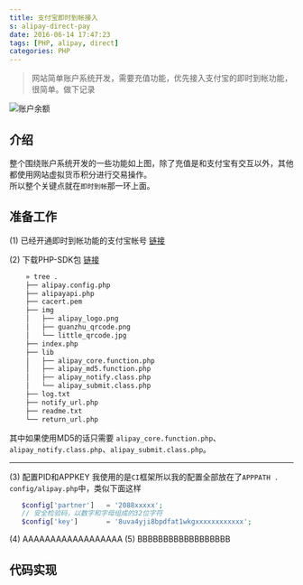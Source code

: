 ```yaml
---
title: 支付宝即时到帐接入
s: alipay-direct-pay
date: 2016-06-14 17:47:23
tags: [PHP, alipay, direct]
categories: PHP
---
```


> 网站简单账户系统开发，需要充值功能，优先接入支付宝的即时到帐功能，很简单。做下记录

<!-- more -->
![账户余额](http://static.keer.me/o_1al7578161m96k3f11ki13o1qgba.png)
## 介绍
整个围绕账户系统开发的一些功能如上图，除了充值是和支付宝有交互以外，其他都使用网站虚拟货币积分进行交易操作。   
所以整个关键点就在`即时到帐`那一环上面。

## 准备工作   
(1) 已经开通即时到帐功能的支付宝帐号 [链接](https://doc.open.alipay.com/doc2/detail.htm?spm=a219a.7629140.0.0.K22k1k&treeId=62&articleId=104749&docType=1)

(2) 下载PHP-SDK包 [链接](http://aopsdkdownload.cn-hangzhou.alipay-pub.aliyun-inc.com/demo/alipaydirect.zip?spm=a219a.7629140.0.0.lDGfHx&file=alipaydirect.zip)
```bash
    » tree .
    ├── alipay.config.php
    ├── alipayapi.php
    ├── cacert.pem
    ├── img
    │   ├── alipay_logo.png
    │   ├── guanzhu_qrcode.png
    │   └── little_qrcode.jpg
    ├── index.php
    ├── lib
    │   ├── alipay_core.function.php
    │   ├── alipay_md5.function.php
    │   ├── alipay_notify.class.php
    │   └── alipay_submit.class.php
    ├── log.txt
    ├── notify_url.php
    ├── readme.txt
    └── return_url.php
```
其中如果使用MD5的话只需要 `alipay_core.function.php`、`alipay_notify.class.php`、`alipay_submit.class.php`。

---

(3) 配置PID和APPKEY
 我使用的是`CI`框架所以我的配置全部放在了`APPPATH . config/alipay.php`中，类似下面这样
```php
   $config['partner']   = '2088xxxxx';
   // 安全检验码，以数字和字母组成的32位字符
   $config['key']       = '8uva4yji8bpdfat1wkgxxxxxxxxxxxx';
```
 


(4) AAAAAAAAAAAAAAAAAA
(5) BBBBBBBBBBBBBBBBBB


## 代码实现
